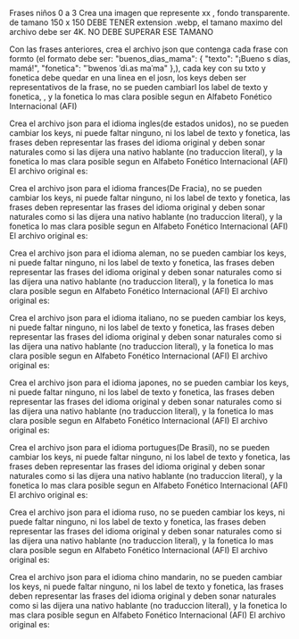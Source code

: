 Frases niños 0 a 3
Crea una imagen que represente xx , fondo transparente. de tamano 150 x 150 DEBE TENER extension .webp, el tamano maximo del archivo debe ser 4K. NO DEBE SUPERAR ESE TAMANO

  
Con las frases anteriores, crea el archivo json que contenga cada frase con formto (el formato debe ser:  "buenos_dias_mama": { "texto": "¡Bueno
s días, mamá!", "fonetica": "ˈbwenos ˈdi.as maˈma" },), cada key con su txto y fonetica debe quedar en una linea en el josn, los keys deben ser representativos de la frase, no se pueden cambiarl los label de texto y fonetica, , y la fonetica lo mas clara posible segun en Alfabeto Fonético Internacional (AFI)

Crea el archivo json para el idioma ingles(de estados unidos), no se pueden cambiar los keys, ni puede faltar ninguno, ni los label de texto y fonetica, las frases deben representar las frases del idioma original y deben sonar naturales como si las dijera una nativo hablante (no traduccion literal), y la fonetica lo mas clara posible segun en Alfabeto Fonético Internacional (AFI)
El archivo original es: 

Crea el archivo json para el idioma frances(De Fracia), no se pueden cambiar los keys, ni puede faltar ninguno, ni los label de texto y fonetica, las frases deben representar las frases del idioma original y deben sonar naturales como si las dijera una nativo hablante (no traduccion literal), y la fonetica lo mas clara posible segun en Alfabeto Fonético Internacional (AFI)
El archivo original es:

Crea el archivo json para el idioma aleman, no se pueden cambiar los keys, ni puede faltar ninguno, ni los label de texto y fonetica, las frases deben representar las frases del idioma original y deben sonar naturales como si las dijera una nativo hablante (no traduccion literal), y la fonetica lo mas clara posible segun en Alfabeto Fonético Internacional (AFI)
El archivo original es: 

Crea el archivo json para el idioma italiano, no se pueden cambiar los keys, ni puede faltar ninguno, ni los label de texto y fonetica, las frases deben representar las frases del idioma original y deben sonar naturales como si las dijera una nativo hablante (no traduccion literal), y la fonetica lo mas clara posible segun en Alfabeto Fonético Internacional (AFI)
El archivo original es: 

Crea el archivo json para el idioma japones, no se pueden cambiar los keys, ni puede faltar ninguno, ni los label de texto y fonetica, las frases deben representar las frases del idioma original y deben sonar naturales como si las dijera una nativo hablante (no traduccion literal), y la fonetica lo mas clara posible segun en Alfabeto Fonético Internacional (AFI)
El archivo original es: 

Crea el archivo json para el idioma portugues(De Brasil), no se pueden cambiar los keys, ni puede faltar ninguno, ni los label de texto y fonetica, las frases deben representar las frases del idioma original y deben sonar naturales como si las dijera una nativo hablante (no traduccion literal), y la fonetica lo mas clara posible segun en Alfabeto Fonético Internacional (AFI)
El archivo original es:

Crea el archivo json para el idioma ruso, no se pueden cambiar los keys, ni puede faltar ninguno, ni los label de texto y fonetica, las frases deben representar las frases del idioma original y deben sonar naturales como si las dijera una nativo hablante (no traduccion literal), y la fonetica lo mas clara posible segun en Alfabeto Fonético Internacional (AFI)
El archivo original es: 

Crea el archivo json para el idioma chino mandarin, no se pueden cambiar los keys, ni puede faltar ninguno, ni los label de texto y fonetica, las frases deben representar las frases del idioma original y deben sonar naturales como si las dijera una nativo hablante (no traduccion literal), y la fonetica lo mas clara posible segun en Alfabeto Fonético Internacional (AFI)
El archivo original es: 
